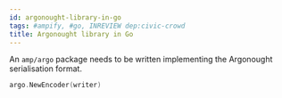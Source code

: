 ```yaml
---
id: argonought-library-in-go
tags: #ampify, #go, INREVIEW dep:civic-crowd
title: Argonought library in Go
---
```


An `amp/argo` package needs to be written implementing the Argonought serialisation format.

  ```go
argo.NewEncoder(writer)
```